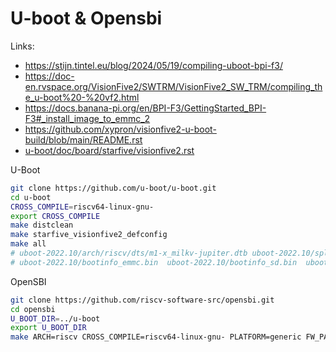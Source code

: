# U-boot & Opensbi

Links:

- https://stijn.tintel.eu/blog/2024/05/19/compiling-uboot-bpi-f3/
- https://doc-en.rvspace.org/VisionFive2/SWTRM/VisionFive2_SW_TRM/compiling_the_u-boot%20-%20vf2.html
- https://docs.banana-pi.org/en/BPI-F3/GettingStarted_BPI-F3#_install_image_to_emmc_2
- https://github.com/xypron/visionfive2-u-boot-build/blob/main/README.rst
- [u-boot/doc/board/starfive/visionfive2.rst](https://github.com/u-boot/u-boot/blob/master/doc/board/starfive/visionfive2.rst)

U-Boot

```bash
git clone https://github.com/u-boot/u-boot.git
cd u-boot
CROSS_COMPILE=riscv64-linux-gnu-
export CROSS_COMPILE
make distclean
make starfive_visionfive2_defconfig
make all
# uboot-2022.10/arch/riscv/dts/m1-x_milkv-jupiter.dtb uboot-2022.10/spl/u-boot-spl.bin and uboot-2022.10/u-boot.bin
# uboot-2022.10/bootinfo_emmc.bin  uboot-2022.10/bootinfo_sd.bin  uboot-2022.10/bootinfo_spinand.bin  uboot-2022.10/bootinfo_spinor.bin
```

OpenSBI

```bash
git clone https://github.com/riscv-software-src/opensbi.git
cd opensbi
U_BOOT_DIR=../u-boot
export U_BOOT_DIR
make ARCH=riscv CROSS_COMPILE=riscv64-linux-gnu- PLATFORM=generic FW_PAYLOAD_PATH=../u-boot/u-boot.bin FW_FDT_PATH=../u-boot/arch/riscv/dts/jh7110-starfive-visionfive-2.dtb FW_TEXT_START=0x40000000
```

